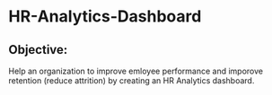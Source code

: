 # HR-Analytics-Dashboard


## Objective:
Help an organization to improve emloyee performance and imporove retention (reduce attrition) by creating an HR Analytics dashboard.



